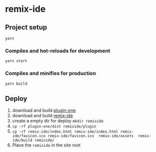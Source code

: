 # remix-ide

## Project setup
```
yarn
```

### Compiles and hot-reloads for development
```
yarn start
```

### Compiles and minifies for production
```
yarn build
```

## Deploy
1. download and build [plugin-one][plugin-one]
2. download and build [remix-ide][remix-ide]
3. create a empty dir for deploy `mkdir remixide`
4. `cp -rf plugin-one/dist remixide/plugin`
5. `cp -rf remix-ide/index.html remix-ide/index.html remix-ide/favicon.ico remix-ide/favicon.ico  remix-ide/assets  remix-ide/build remixide/`
6. Place the `remixide` in the site root


[plugin-one]: https://github.com/peekpi/pluginone.git
[remix-ide]: https://github.com/ethereum/remix-ide.git
